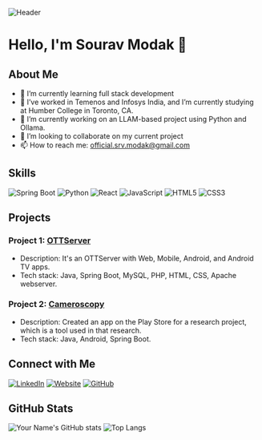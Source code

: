 ![Header](https://img.shields.io/badge/Sourav_Modak-Welcome_to_my_GitHub_Profile-blue)

# Hello, I'm Sourav Modak 👋

## About Me

- 🌱 I’m currently learning full stack development
- 💼 I’ve worked in Temenos and Infosys India, and I’m currently studying at Humber College in Toronto, CA.
- 🔭 I’m currently working on an LLAM-based project using Python and Ollama.
- 👯 I’m looking to collaborate on my current project
- 📫 How to reach me: [official.srv.modak@gmail.com](mailto:official.srv.modak@gmail.com)

## Skills

![Spring Boot](https://img.shields.io/badge/-SpringBoot-000?&logo=Spring)
![Python](https://img.shields.io/badge/-Python-000?&logo=Python)
![React](https://img.shields.io/badge/-React-000?&logo=React)
![JavaScript](https://img.shields.io/badge/-JavaScript-000?&logo=JavaScript)
![HTML5](https://img.shields.io/badge/-HTML5-000?&logo=HTML5)
![CSS3](https://img.shields.io/badge/-CSS3-000?&logo=CSS3)

## Projects

### Project 1: [OTTServer](https://github.com/official-srv-modak/OTTServer)
- Description: It's an OTTServer with Web, Mobile, Android, and Android TV apps.
- Tech stack: Java, Spring Boot, MySQL, PHP, HTML, CSS, Apache webserver.

### Project 2: [Cameroscopy](https://play.google.com/store/apps/details?id=com.souravmodak.cameroscopy&hl=en_CA)
- Description: Created an app on the Play Store for a research project, which is a tool used in that research.
- Tech stack: Java, Android, Spring Boot.

## Connect with Me

[![LinkedIn](https://img.shields.io/badge/LinkedIn-000?style=flat&logo=LinkedIn)](https://www.linkedin.com/in/sourav-modak-b54316161/)
[![Website](https://img.shields.io/badge/Website-000?style=flat&logo=google-chrome)](https://official-srv-modak.github.io)
[![GitHub](https://img.shields.io/badge/GitHub-000?style=flat&logo=GitHub)](https://github.com/official-srv-modak)

## GitHub Stats

![Your Name's GitHub stats](https://github-readme-stats.vercel.app/api?username=official-srv-modak&show_icons=true&theme=radical)
![Top Langs](https://github-readme-stats.vercel.app/api/top-langs/?username=official-srv-modak&layout=compact&theme=radical)
